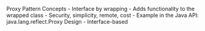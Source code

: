 Proxy Pattern
Concepts
	- Interface by wrapping
	- Adds functionality to the wrapped class
	- Security, simplicity, remote, cost
	- Example in the Java API: java.lang.reflect.Proxy
Design
	- Interface-based